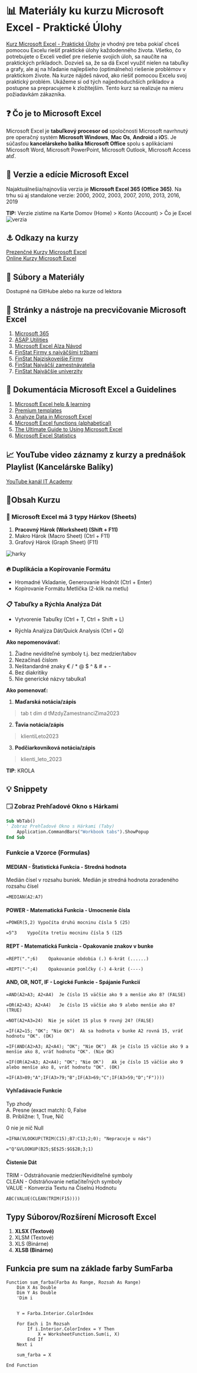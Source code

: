 
# 📊 Materiály ku kurzu Microsoft Excel - Praktické Úlohy


[Kurz Microsoft Excel - Praktické Úlohy](https://www.it-academy.sk/kurz/microsoft-excel-prakticke-ulohy/) je vhodný pre teba pokiaľ chceš pomocou Excelu riešiť praktické úlohy každodenného života. Všetko, čo potrebujete o Exceli vedieť pre riešenie svojich úloh, sa naučíte na praktických príkladoch. Dozvieš sa, že sa dá Excel využiť nielen na tabuľky a grafy, ale aj na hľadanie najlepšieho (optimálneho) riešenie problémov v praktickom živote. Na kurze nájdeš návod, ako riešiť pomocou Excelu svoj praktický problém. Ukážeme si od tých najjednoduchších príkladov a postupne sa prepracujeme k zložitejším. Tento kurz sa realizuje na mieru požiadavkám zákazníka.

## ❓ Čo je to Microsoft Excel
Microsoft Excel je **tabuľkový procesor od** spoločnosti Microsoft navrhnutý pre operačný systém **Microsoft Windows**, **Mac Os**, **Android** a **iO**S. Je súčasťou **kancelárskeho balíka Microsoft Office** spolu s aplikáciami Microsoft Word, Microsoft PowerPoint, Microsoft Outlook, Microsoft Access atď.

## 🙋 Verzie a edície Microsoft Excel
Najaktuálnešia/najnovšia verzia je **Microsoft Excel 365 (Office 365)**. Na trhu sú aj standalone verzie: 2000, 2002, 2003, 2007, 2010, 2013, 2016, 2019

**TIP:** Verzie zistíme na Karte Domov (Home) > Konto (Account) > Čo je Excel
![verzia](https://user-images.githubusercontent.com/24510943/212565132-3a9892b7-d660-4e8e-b883-45794a06fc50.png)


## ⚓ Odkazy na kurzy
[Prezenčné Kurzy Microsoft Excel](https://www.it-academy.sk/kategoria/kancelarske-baliky/kurzy-excel/)  
[Online Kurzy Microsoft Excel](https://www.vita.sk/?s=excel)  

## 📁 Súbory a Materiály
Dostupné na GitHube alebo na kurze od lektora

## 🧰 Stránky a nástroje na precvičovanie Microsoft Excel
1. [Microsoft 365](https://www.microsoft.com/sk-sk/microsoft-365/excel)
2. [ASAP Utilities](http://www.asap-utilities.com/excel-tips-shortcuts.php)
3. [Microsoft Excel Alza Návod](https://www.alza.sk/microsoft-excel-navod)
4. [FinStat Firmy s najväčšími tržbami](https://finstat.sk/databaza-financnych-udajov?sort=sales-desc&years=2020)
5. [FinStat Najziskovejšie Firmy](https://finstat.sk/databaza-financnych-udajov?sort=profit-desc&years=2020)
6. [FinStat Najväčší zamestnávatelia](https://finstat.sk/databaza-firiem-organizacii?sort=empl-desc)
7. [FinStat Najväčšie univerzity](https://finstat.sk/databaza-neziskoviek?sort=revenue-desc&tab=revenue&legalform=382)

## 📔 Dokumentácia Microsoft Excel a Guidelines
1. [Microsoft Excel help & learning](https://support.microsoft.com/en-us/excel)
2. [Premium templates](https://templates.office.com/en-us/premium-templates)
3. [Analyze Data in Microsoft Excel](https://support.microsoft.com/en-us/office/analyze-data-in-excel-3223aab8-f543-4fda-85ed-76bb0295ffc4)
4. [Microsoft Excel functions (alphabetical)](https://support.microsoft.com/en-us/office/excel-functions-alphabetical-b3944572-255d-4efb-bb96-c6d90033e188)
5. [The Ultimate Guide to Using Microsoft Excel](https://blog.hubspot.com/marketing/microsoft-excel)
6. [Microsoft Excel Statistics](https://support.microsoft.com/en-us/office/check-workbook-statistics-afa12d4b-9584-4826-99a8-33228467e006)

## 📈 YouTube video záznamy z kurzy a prednášok Playlist (Kancelárske Balíky)
[YouTube kanál IT Academy](https://www.youtube.com/watch?v=6nbo18YVf5g&list=PLIu_ZdHo7Pk-rY_6wVj108Dmff67eQWRG)

## 📎Obsah Kurzu
### 📑 Microsoft Excel má 3 typy Hárkov (Sheets)
1. **Pracovný Hárok (Worksheet) (Shift + F11)**
2. Makro Hárok (Macro Sheet) (Ctrl + F11)
3. Grafový Hárok (Graph Sheet) (F11)

![harky](https://user-images.githubusercontent.com/24510943/212564384-aa4f4b9a-1b41-419b-b67a-6b5dfa0053cc.png)

### 🔥 Duplikácia a Kopírovanie Formátu  
* Hromadné Vkladanie, Generovanie Hodnôt (Ctrl + Enter)  
* Kopírovanie Formátu Metlička (2-klik na metlu)  

### 📋 Tabuľky a Rýchla Analýza Dát
* Vytvorenie Tabuľky (Ctrl + T, Ctrl + Shift + L)

* Rýchla Analýza Dát/Quick Analysis (Ctrl + Q)  

**Ako nepomenovávať:**
1. Žiadne neviditeľné symboly t.j. bez medzier/tabov
2. Nezačínaš číslom
3. Neštandardné znaky € / * @ $ ^ & # + - 
4. Bez diakritiky
5. Nie generické názvy tabulka1

**Ako pomenovať:**
1. **Maďarská notácia/zápis**
> tab
> t
> dim
> d
> tMzdyZamestnanciZima2023

2. **Ťavia notácia/zápis**
> klientiLeto2023

3. **Podčiarkovniková notácia/zápis** 
> klienti_leto_2023

**TIP**: KROLA

## 💡 Snippety
### 🗔 Zobraz Prehľadové Okno s Hárkami 
```vb
Sub WbTab()
' Zobraz Prehľadové Okno s Hárkami (Taby)
    Application.CommandBars("Workbook tabs").ShowPopup
End Sub
```

### Funkcie a Vzorce (Formulas)
#### MEDIAN - Štatistická Funkcia - Stredná hodnota  
Medián čísel v rozsahu buniek. Medián je stredná hodnota zoradeného rozsahu čísel
```
=MEDIAN(A2:A7)	
```

####  POWER - Matematická Funkcia - Umocnenie čísla 
```
=POWER(5,2)	Vypočíta druhú mocninu čísla 5 (25)
```
```
=5^3	Vypočíta tretiu mocninu čísla 5 (125
```

#### REPT - Matematická Funkcia - Opakovanie znakov v bunke
```
=REPT(".";6)	Opakovanie obdobia (.) 6-krát (......)  
```
```
=REPT("-";4)	Opakovanie pomlčky (-) 4-krát (----)    
```

#### AND, OR, NOT, IF - Logické Funkcie - Spájanie Funkcií
```
=AND(A2>A3; A2<A4)	Je číslo 15 väčšie ako 9 a menšie ako 8? (FALSE)  
```
```
=OR(A2>A3; A2<A4)	Je číslo 15 väčšie ako 9 alebo menšie ako 8? (TRUE)  
```
```
=NOT(A2+A3=24)	Nie je súčet 15 plus 9 rovný 24? (FALSE)  
```

```
=IF(A2=15; "OK"; "Nie OK")	Ak sa hodnota v bunke A2 rovná 15, vráť hodnotu "OK". (OK)  
```
```
=IF(AND(A2>A3; A2<A4); "OK"; "Nie OK")	Ak je číslo 15 väčšie ako 9 a menšie ako 8, vráť hodnotu "OK". (Nie OK)  
```
```
=IF(OR(A2>A3; A2<A4); "OK"; "Nie OK")	Ak je číslo 15 väčšie ako 9 alebo menšie ako 8, vráť hodnotu "OK". (OK)  
```
```
=IF(A3>89;"A";IF(A3>79;"B";IF(A3>69;"C";IF(A3>59;"D";"F"))))  
```

#### Vyhľadávacie Funkcie  
Typ zhody  
A. Presne (exact match): 0, False   
B. Približne: 1, True, Nič 

0 nie je nič Null   

```
=IFNA(VLOOKUP(TRIM(C15);B7:C13;2;0); "Nepracuje u nás")  
```
```
="Q"&VLOOKUP(B25;$E$25:$G$28;3;1)  
```

#### Čistenie Dát
TRIM - Odstráňovanie medzier/Neviditeľné symboly  
CLEAN - Odstráňovanie netlačiteľných symboly  
VALUE - Konverzia Textu na Číselnú Hodnotu  
```
ABC(VALUE(CLEAN(TRIM(F15))))  
```

## Typy Súborov/Rozšírení Microsoft Excel
1. **XLSX (Textové)**  
2. XLSM (Textové)  
3. XLS (Binárne)  
4. **XLSB (Binárne)**  


## Funkcia pre sum na základe farby SumFarba
```basic
Function sum_farba(Farba As Range, Rozsah As Range)
    Dim X As Double
    Dim Y As Double
    'Dim i
    

    Y = Farba.Interior.ColorIndex
    
    For Each i In Rozsah
        If i.Interior.ColorIndex = Y Then
            X = WorksheetFunction.Sum(i, X)
        End If
    Next i
    
    sum_farba = X

End Function

```
